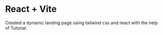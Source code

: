 # React + Vite

Created a dynamic landing page using tailwind css and react with the help of Tutorial.

